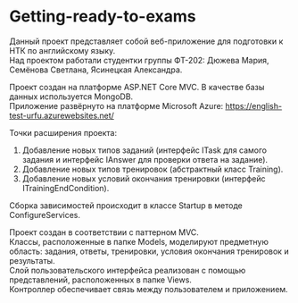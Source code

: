 # Getting-ready-to-exams

Данный проект представляет собой веб-приложение для подготовки к НТК по английскому языку.<br>
Над проектом работали студентки группы ФТ-202: Дюжева Мария, Семёнова Светлана, Ясинецкая Александра.

Проект создан на платформе ASP.NET Core MVC. В качестве базы данных используется MongoDB.<br>
Приложение развёрнуто на платформе Microsoft Azure: https://english-test-urfu.azurewebsites.net/

Точки расширения проекта:<br>
1. Добавление новых типов заданий (интерфейс ITask для самого задания и интерфейс IAnswer для проверки ответа на задание).<br>
2. Добавление новых типов тренировок (абстрактный класс Training).<br>
3. Добавление новых условий окончания тренировки (интерфейс ITrainingEndCondition).<br>

Сборка зависимостей происходит в классе Startup в методе ConfigureServices.<br>

Проект создан в соответствии с паттерном MVC.<br>
Классы, расположенные в папке Models, моделируют предметную область: задания, ответы, тренировки, условия окончания тренировок и результаты.<br>
Слой пользовательского интерфейса реализован с помощью представлений, расположенных в папке Views.<br>
Контроллер обеспечивает связь между пользователем и приложением.<br>
